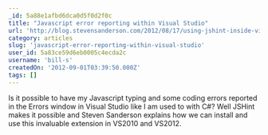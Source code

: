```yaml
---
_id: 5a88e1afbd6dca0d5f0d2f0c
title: "Javascript error reporting within Visual Studio"
url: 'http://blog.stevensanderson.com/2012/08/17/using-jshint-inside-visual-studio-the-basics/'
category: articles
slug: 'javascript-error-reporting-within-visual-studio'
user_id: 5a83ce59d6eb0005c4ecda2c
username: 'bill-s'
createdOn: '2012-09-01T03:39:50.000Z'
tags: []
---
```


Is it possible to have my Javascript typing and some coding errors reported in the Errors window in Visual Studio like I am used to with C#? Well JSHint makes it possible and Steven Sanderson explains how we can install and use this invaluable extension in VS2010 and VS2012.
